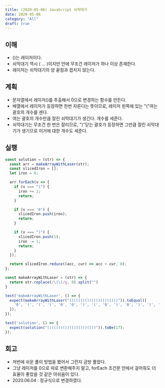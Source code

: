 ```yaml
---
title: (2020-05-06) JavaScript 쇠막대기
date: 2020-05-06
category: "All"
draft: true
---
```


## 이해

- ()는 레이저이다.
- 쇠막대기 역시 ( ... )이지만 안에 무조건 레이저가 하나 이상 존재한다.
- 레이저는 쇠막대기의 양 끝점과 겹치지 않는다.

## 계획

- 문자열에서 레이저()를 추출해서 0으로 변경하는 함수를 만든다.
- 배열에서 레이저가 등장하면 한번 자른다는 뜻이므로, 레이저 왼쪽에 있는 "("여는 괄호의 개수를 센다.
- 여는 괄호의 개수만큼 잘린 쇠막대기가 생긴다. 개수를 세준다.
- 쇠막대기는 무조건 한 번은 잘리므로, ")"닫는 괄호가 등장하면 그만큼 잘린 쇠막대기가 생기므로 이거에 대한 개수도 세준다.

## 실행

```javascript
const solution = (str) => {
  const arr = makeArrayWithLaser(str);
  const slicedIron = [];
  let iron = 0;

  arr.forEach(v => {
    if (v === "(") {
      iron += 1;
      return;
    }

    if (v === '0') {
      slicedIron.push(iron);
      return;
    }

    if (v === ")") {
      slicedIron.push(1);
      iron -= 1;
      return;
    }
  });

  return slicedIron.reduce((acc, cur) => acc + cur, 0);
};

const makeArrayWithLaser = (str) => {
  return str.replace(/\(\)/g, 0).split("")
}

test('makeArrayWithLaser', () => {
  expect(makeArrayWithLaser("()(((()())(())()))(())")).toEqual([
    '0', '(', '(', '(', '0', '0', ')', '(', '0', ')', '0', ')', ')', '(', '0', ')'
  ]);
});

test('solution', () => {
  expect(solution("()(((()())(())()))(())")).toBe(17);
});
```

## 회고

- 저번에 쉬운 풀이 방법을 봤어서 그런지 금방 풀었다.
- 그냥 레이저를 0으로 따로 변환해주지 말고, forEach 조건문 안에서 걸어줘도 더 효율이 좋았을 것 같은 아쉬움이 있다.
- 2020.06.04 : 정규식으로 변경하였다.
